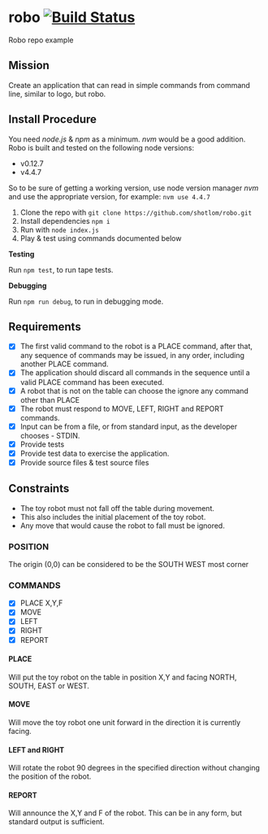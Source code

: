 # robo [![Build Status](https://travis-ci.org/shotlom/robo.svg?branch=master)](https://travis-ci.org/shotlom/robo)

Robo repo example

## Mission
Create an application that can read in simple commands from command line, similar to logo, but robo.

## Install Procedure

You need *node.js* & *npm* as a minimum. *nvm* would be a good addition. Robo is built and tested on the following node versions:

* v0.12.7
* v4.4.7

So to be sure of getting a working version, use node version manager *nvm* and use the appropriate version, for example: `nvm use 4.4.7`

1. Clone the repo with `git clone https://github.com/shotlom/robo.git`
2. Install dependencies `npm i`
3. Run with `node index.js`
4. Play & test using commands documented below

**Testing**

Run `npm test`, to run tape tests.

**Debugging**

Run `npm run debug`, to run in debugging mode.

## Requirements
- [x] The first valid command to the robot is a PLACE command, after that, any sequence of commands may be issued, in any order, including another PLACE 
command. 
- [x] The application should discard all commands in the sequence until a valid PLACE command has been executed.
- [x] A robot that is not on the table can choose the ignore any command other than PLACE
- [x] The robot must respond to MOVE, LEFT, RIGHT and REPORT commands.
- [x] Input can be from a file, or from standard input, as the developer chooses - STDIN.
- [x] Provide tests
- [x] Provide test data to exercise the application.
- [x] Provide source files & test source files

## Constraints
* The toy robot must not fall off the table during movement. 
* This also includes the initial placement of the toy robot. 
* Any move that would cause the robot to fall must be ignored.

### POSITION

The origin (0,0) can be considered to be the SOUTH WEST most corner

### COMMANDS
- [x] PLACE X,Y,F
- [x] MOVE
- [x] LEFT
- [x] RIGHT
- [x] REPORT

#### PLACE 
Will put the toy robot on the table in position X,Y and facing NORTH, SOUTH, EAST or WEST. 

#### MOVE 
Will move the toy robot one unit forward in the direction it is currently facing.

#### LEFT and RIGHT 
Will rotate the robot 90 degrees in the specified direction without changing the position of the robot.

#### REPORT 
Will announce the X,Y and F of the robot. This can be in any form, but standard output is sufficient.

